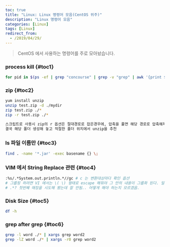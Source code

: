 ```yaml
---
toc: true
title: "Linux: Linux 명령어 모음(CentOS 위주)"
description: "Linux 명령어 모음"
categories: [Linux]
tags: [Linux]
redirect_from:
  - /2019/04/29/
---
```


> CentOS 에서 사용하는 명령어를 주로 모아놨습니다.

### process kill {#toc1}

```bash
for pid in $(ps -ef | grep "concourse" | grep -v "grep" | awk '{print $2}'); do kill -9 $pid; done
```

### zip {#toc2}
```bash
yum install unzip
unzip test.zip -d ./mydir
zip test.zip ./*
zip -r test.zip ./*  

스크립트로 사용시 zip의 r 옵션은 절대경로로 잡은경우에, 압축을 풀면 해당 경로로 압축해제를 시도함
결국 해당 폴더 생성해 놓고 적절한 폴더 위치에서 unzip을 추천

```

### ls 파일 이름만 {#toc3}
```bash
find . -name '*.jar' -exec basename {} \;
```

### VIM 에서 String Replace 관련 {#toc4}
```bash
:%s/.*System.out.println.*//gc # c 는 변환대상마다 확인 옵션
# 그룹핑 하려면 VI 에서는 \( \) 형태로 escape 해줘야 그 안의 내용이 그룹화 된다. 일반 regex 랑 다름.
# .*? 첫번째 매칭을 시도해 봤는데 잘 안됨.. 어떻게 해야 하는지 모르겠음.
```

### Disk Size {#toc5}
```bash
df -h
```

### grep after grep {#toc6}
```bash
grep -l word ./* | xargs grep word2
grep -lZ word ./* | xargs -r0 grep word2
```

[^1]: This is a footnote.

[kramdown]: https://kramdown.gettalong.org/
[My Blog]: https://marindie.github.io
